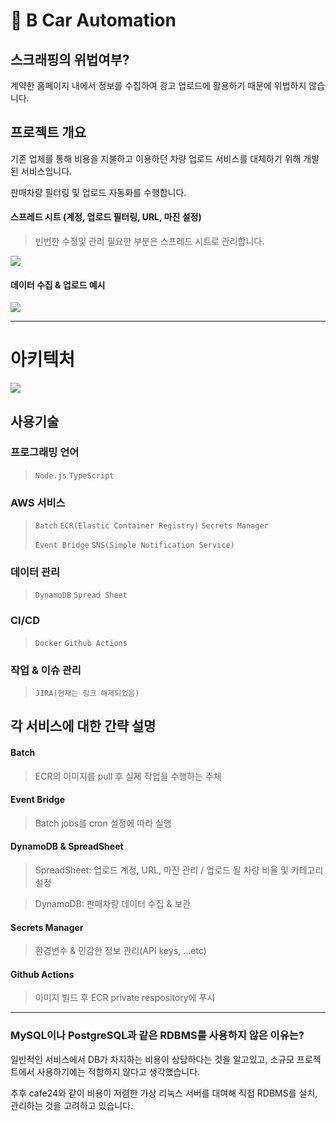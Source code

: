 # 🚗 B Car Automation

## 스크래핑의 위법여부?
계약한 홈페이지 내에서 정보를 수집하여 광고 업로드에 활용하기 때문에 위법하지 않습니다.

## 프로젝트 개요

기존 업체를 통해 비용을 지불하고 이용하던 차량 업로드 서비스를 대체하기 위해 개발된 서비스입니다.

판매차량 필터링 및 업로드 자동화를 수행합니다.

#### 스프레드 시트 (계정, 업로드 필터링, URL, 마진 설정)

> 빈번한 수정및 관리 필요한 부분은 스프레드 시트로 관리합니다.

<img src="https://github.com/wns312/bcar/assets/61006711/ec5cba61-1991-45aa-958d-07bafba65142">

#### 데이터 수집 & 업로드 예시

<img src="https://github.com/wns312/bcar/assets/61006711/bb9b454a-c9cb-4383-86a7-e86f74d01e0c">



---

# 아키텍처

<img src="https://github.com/wns312/bcar/assets/61006711/91ed2c27-1223-4906-9307-44a7da8c02d2" />



## 사용기술
### 프로그래밍 언어
> `Node.js` `TypeScript`

### AWS 서비스
>  `Batch`  `ECR(Elastic Container Registry)` `Secrets Manager`
>
> `Event Bridge` `SNS(Simple Notification Service)` 

### 데이터 관리
>  `DynamoDB`  `Spread Sheet`

### CI/CD
>  `Docker` `Github Actions`

### 작업 & 이슈 관리

> `JIRA(현재는 링크 해제되었음)`




## 각 서비스에 대한 간략 설명

#### Batch

> ECR의 이미지를 pull 후 실제 작업을 수행하는 주체

#### Event Bridge

> Batch jobs를 cron 설정에 따라 실행

#### DynamoDB & SpreadSheet

> SpreadSheet: 업로드 계정, URL, 마진 관리 / 업로드 될 차량 비율 및 카테고리 설정

> DynamoDB: 판매차량 데이터 수집 & 보관

#### Secrets Manager

> 환경변수 & 민감한 정보  관리(API keys,  ...etc)

#### Github Actions

> 이미지 빌드 후 ECR private respository에 푸시

---
### MySQL이나 PostgreSQL과 같은 RDBMS를 사용하지 않은 이유는?
일반적인 서비스에서 DB가 차지하는 비용이 상당하다는 것을 알고있고, 소규모 프로젝트에서 사용하기에는 적합하지 않다고 생각했습니다. 

추후 cafe24와 같이 비용이 저렴한 가상 리눅스 서버를 대여해 직접 RDBMS를 설치, 관리하는 것을 고려하고 있습니다.

